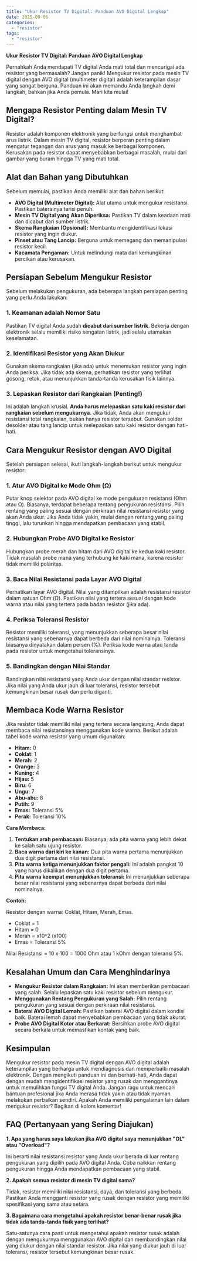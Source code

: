 ```yaml
---
title: "Ukur Resistor TV Digital: Panduan AVO Digital Lengkap"
date: 2025-09-06
categories: 
  - "resistor"
tags: 
  - "resistor"
---
```


**Ukur Resistor TV Digital: Panduan AVO Digital Lengkap**

Pernahkah Anda mendapati TV digital Anda mati total dan mencurigai ada resistor yang bermasalah? Jangan panik! Mengukur resistor pada mesin TV digital dengan AVO digital (multimeter digital) adalah keterampilan dasar yang sangat berguna. Panduan ini akan memandu Anda langkah demi langkah, bahkan jika Anda pemula. Mari kita mulai!

## Mengapa Resistor Penting dalam Mesin TV Digital?

Resistor adalah komponen elektronik yang berfungsi untuk menghambat arus listrik. Dalam mesin TV digital, resistor berperan penting dalam mengatur tegangan dan arus yang masuk ke berbagai komponen. Kerusakan pada resistor dapat menyebabkan berbagai masalah, mulai dari gambar yang buram hingga TV yang mati total.

## Alat dan Bahan yang Dibutuhkan

Sebelum memulai, pastikan Anda memiliki alat dan bahan berikut:

- **AVO Digital (Multimeter Digital):** Alat utama untuk mengukur resistansi. Pastikan baterainya terisi penuh.
- **Mesin TV Digital yang Akan Diperiksa:** Pastikan TV dalam keadaan mati dan dicabut dari sumber listrik.
- **Skema Rangkaian (Opsional):** Membantu mengidentifikasi lokasi resistor yang ingin diukur.
- **Pinset atau Tang Lancip:** Berguna untuk memegang dan memanipulasi resistor kecil.
- **Kacamata Pengaman:** Untuk melindungi mata dari kemungkinan percikan atau kerusakan.

## Persiapan Sebelum Mengukur Resistor

Sebelum melakukan pengukuran, ada beberapa langkah persiapan penting yang perlu Anda lakukan:

### 1\. Keamanan adalah Nomor Satu

Pastikan TV digital Anda sudah **dicabut dari sumber listrik**. Bekerja dengan elektronik selalu memiliki risiko sengatan listrik, jadi selalu utamakan keselamatan.

### 2\. Identifikasi Resistor yang Akan Diukur

Gunakan skema rangkaian (jika ada) untuk menemukan resistor yang ingin Anda periksa. Jika tidak ada skema, perhatikan resistor yang terlihat gosong, retak, atau menunjukkan tanda-tanda kerusakan fisik lainnya.

### 3\. Lepaskan Resistor dari Rangkaian (Penting!)

Ini adalah langkah krusial. **Anda harus melepaskan satu kaki resistor dari rangkaian sebelum mengukurnya.** Jika tidak, Anda akan mengukur resistansi total rangkaian, bukan hanya resistor tersebut. Gunakan solder desolder atau tang lancip untuk melepaskan satu kaki resistor dengan hati-hati.

## Cara Mengukur Resistor dengan AVO Digital

Setelah persiapan selesai, ikuti langkah-langkah berikut untuk mengukur resistor:

### 1\. Atur AVO Digital ke Mode Ohm (Ω)

Putar knop selektor pada AVO digital ke mode pengukuran resistansi (Ohm atau Ω). Biasanya, terdapat beberapa rentang pengukuran resistansi. Pilih rentang yang paling sesuai dengan perkiraan nilai resistansi resistor yang akan Anda ukur. Jika Anda tidak yakin, mulai dengan rentang yang paling tinggi, lalu turunkan hingga mendapatkan pembacaan yang stabil.

### 2\. Hubungkan Probe AVO Digital ke Resistor

Hubungkan probe merah dan hitam dari AVO digital ke kedua kaki resistor. Tidak masalah probe mana yang terhubung ke kaki mana, karena resistor tidak memiliki polaritas.

### 3\. Baca Nilai Resistansi pada Layar AVO Digital

Perhatikan layar AVO digital. Nilai yang ditampilkan adalah resistansi resistor dalam satuan Ohm (Ω). Pastikan nilai yang tertera sesuai dengan kode warna atau nilai yang tertera pada badan resistor (jika ada).

### 4\. Periksa Toleransi Resistor

Resistor memiliki toleransi, yang menunjukkan seberapa besar nilai resistansi yang sebenarnya dapat berbeda dari nilai nominalnya. Toleransi biasanya dinyatakan dalam persen (%). Periksa kode warna atau tanda pada resistor untuk mengetahui toleransinya.

### 5\. Bandingkan dengan Nilai Standar

Bandingkan nilai resistansi yang Anda ukur dengan nilai standar resistor. Jika nilai yang Anda ukur jauh di luar toleransi, resistor tersebut kemungkinan besar rusak dan perlu diganti.

## Membaca Kode Warna Resistor

Jika resistor tidak memiliki nilai yang tertera secara langsung, Anda dapat membaca nilai resistansinya menggunakan kode warna. Berikut adalah tabel kode warna resistor yang umum digunakan:

- **Hitam:** 0
- **Coklat:** 1
- **Merah:** 2
- **Orange:** 3
- **Kuning:** 4
- **Hijau:** 5
- **Biru:** 6
- **Ungu:** 7
- **Abu-abu:** 8
- **Putih:** 9
- **Emas:** Toleransi 5%
- **Perak:** Toleransi 10%

**Cara Membaca:**

1. **Tentukan arah pembacaan:** Biasanya, ada pita warna yang lebih dekat ke salah satu ujung resistor.
2. **Baca warna dari kiri ke kanan:** Dua pita warna pertama menunjukkan dua digit pertama dari nilai resistansi.
3. **Pita warna ketiga menunjukkan faktor pengali:** Ini adalah pangkat 10 yang harus dikalikan dengan dua digit pertama.
4. **Pita warna keempat menunjukkan toleransi:** Ini menunjukkan seberapa besar nilai resistansi yang sebenarnya dapat berbeda dari nilai nominalnya.

**Contoh:**

Resistor dengan warna: Coklat, Hitam, Merah, Emas.

- Coklat = 1
- Hitam = 0
- Merah = x10^2 (x100)
- Emas = Toleransi 5%

Nilai Resistansi = 10 x 100 = 1000 Ohm atau 1 kOhm dengan toleransi 5%.

## Kesalahan Umum dan Cara Menghindarinya

- **Mengukur Resistor dalam Rangkaian:** Ini akan memberikan pembacaan yang salah. Selalu lepaskan satu kaki resistor sebelum mengukur.
- **Menggunakan Rentang Pengukuran yang Salah:** Pilih rentang pengukuran yang sesuai dengan perkiraan nilai resistansi.
- **Baterai AVO Digital Lemah:** Pastikan baterai AVO digital dalam kondisi baik. Baterai lemah dapat menyebabkan pembacaan yang tidak akurat.
- **Probe AVO Digital Kotor atau Berkarat:** Bersihkan probe AVO digital secara berkala untuk memastikan kontak yang baik.

## Kesimpulan

Mengukur resistor pada mesin TV digital dengan AVO digital adalah keterampilan yang berharga untuk mendiagnosis dan memperbaiki masalah elektronik. Dengan mengikuti panduan ini dan berhati-hati, Anda dapat dengan mudah mengidentifikasi resistor yang rusak dan menggantinya untuk memulihkan fungsi TV digital Anda. Jangan ragu untuk mencari bantuan profesional jika Anda merasa tidak yakin atau tidak nyaman melakukan perbaikan sendiri. Apakah Anda memiliki pengalaman lain dalam mengukur resistor? Bagikan di kolom komentar!

## FAQ (Pertanyaan yang Sering Diajukan)

**1\. Apa yang harus saya lakukan jika AVO digital saya menunjukkan "OL" atau "Overload"?**

Ini berarti nilai resistansi resistor yang Anda ukur berada di luar rentang pengukuran yang dipilih pada AVO digital Anda. Coba naikkan rentang pengukuran hingga Anda mendapatkan pembacaan yang stabil.

**2\. Apakah semua resistor di mesin TV digital sama?**

Tidak, resistor memiliki nilai resistansi, daya, dan toleransi yang berbeda. Pastikan Anda mengganti resistor yang rusak dengan resistor yang memiliki spesifikasi yang sama atau setara.

**3\. Bagaimana cara mengetahui apakah resistor benar-benar rusak jika tidak ada tanda-tanda fisik yang terlihat?**

Satu-satunya cara pasti untuk mengetahui apakah resistor rusak adalah dengan mengukurnya menggunakan AVO digital dan membandingkan nilai yang diukur dengan nilai standar resistor. Jika nilai yang diukur jauh di luar toleransi, resistor tersebut kemungkinan besar rusak.
